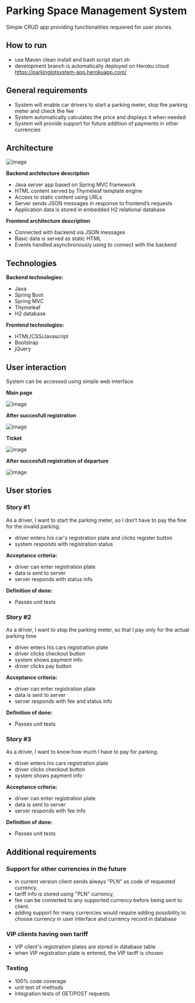 # Parking Space Management System

Simple CRUD app providing functionalities requiered for user stories.

## How to run

* use Maven clean install and bash script start.sh
* development branch is automatically deployed on Heroku cloud
https://parkinglotsystem-app.herokuapp.com/

## General requirements
* System will enable car drivers to start a parking meter, stop the parking meter and check the fee
* System automatically calculates the price and displays it when needed
* System will provide support for future addition of payments in other currencies

## Architecture
![image](https://i.imgur.com/ncQC2kq.png)

**Backend architecture description**
* Java server app based on Spring MVC framework
* HTML content served by Thymeleaf template engine
* Access to static content using URLs
* Server sends JSON messages in response to frontend’s requests
* Application data is stored in embedded H2 relational database

**Frontend architecture description**
* Connected with backend via JSON messages
* Basic data is served as static HTML
* Events handled asynchronously using to connect with the backend

## Technologies
**Backend technologies:**
* Java
* Spring Boot
* Spring MVC
* Thymeleaf
* H2 database

**Frontend technologies:**
* HTML/CSS/Javascript
* Bootstrap
* jQuery

## User interaction
System can be accessed using simple web interface. 

**Main page**

![image](https://i.imgur.com/O6tWy3z.png)

**After succesfull registration**

![image](https://i.imgur.com/1lgVygi.png)

**Ticket**

![image](https://i.imgur.com/KE0Is1J.png)

**After succesfull registration of departure**

![image](https://i.imgur.com/kYlDyq4.png)


## User stories

### Story #1  
As a driver, I want to start the parking meter, so I don’t have to pay the fine for the invalid parking.

* driver enters his car's registration plate and clicks register button
* system responds with registration status 

**Acceptance criteria:**
* driver can enter registration plate
* data is sent to server
* server responds with status info

**Definition of done:**
* Passes unit tests

### Story #2 
As a driver, I want to stop the parking meter, so that I pay only for the actual parking time

* driver enters his cars registration plate
* driver clicks checkout button
* system shows payment info
* driver clicks pay button

**Acceptance criteria:**
* driver can enter registration plate
* data is sent to server
* server responds with fee and status info

**Definition of done:**
* Passes unit tests

### Story #3 
As a driver, I want to know how much I have to pay for parking.

* driver enters his cars registration plate
* driver clicks checkout button
* system shows payment info

**Acceptance criteria:**
* driver can enter registration plate
* data is sent to server
* server responds with fee info

**Definition of done:**
* Passes unit tests

## Additional requirements

### Support for other currencies in the future

* in current version client sends always "PLN" as code of requested currency. 
* tariff info is stored using "PLN" currency,
* fee can be converted to any supported currency before being sent to client. 
* adding support for many currencies would require adding possibility to choose currency in user interface and currency record in database

### VIP clients having own tariff

* VIP client's registration plates are stored in database table
* when VIP registration plate is entered, the VIP tariff is chosen

### Testing

* 100% code coverage  
* unit test of methods
* integration tests of GET/POST requests
